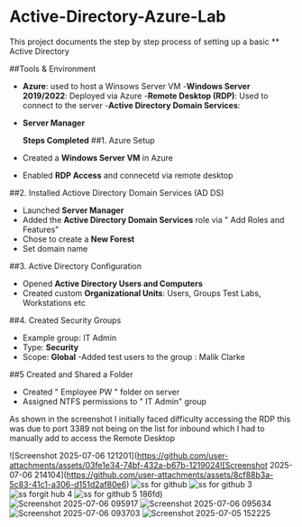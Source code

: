 # Active-Directory-Azure-Lab
This project documents the step by step process of setting up a basic ** Active Directory 

##Tools & Environment
- **Azure**: used to host a Winsows Server VM
-**Windows Server 2019/2022**: Deployed via Azure 
-**Remote Desktop (RDP)**: Used to connect to the server 
-**Active Directory Domain Services**: 
- **Server Manager**

  **Steps Completed**
##1. Azure Setup 
- Created a **Windows Server VM** in Azure 
- Enabled **RDP Access** and connecetd via remote desktop 

##2. Installed Actiove Directory Domain Services (AD DS)
- Launched **Server Manager**
- Added the **Active Directory Domain Services** role via " Add Roles and Features"
- Chose to create a **New Forest**
- Set domain name

##3. Active Directory Configuration 
- Opened **Active Directory Users and Computers**
- Created custom **Organizational Units**: Users, Groups 
  Test Labs, Workstations etc 

##4. Created Security Groups 
- Example group: IT Admin 
- Type: **Security**
- Scope: **Global**
-Added test users to the group : Malik Clarke 

##5 Created and Shared a Folder 
- Created " Employee PW " folder on server 
- Assigned NTFS permissions to " IT Admin" group 

As shown in the screenshot I initially faced difficulty accessing the RDP this was due to port 3389 not being on the list for inbound which I had to manually add to access the Remote Desktop 
  
![Screenshot 2025-07-06 121201](https://github.com/user-attachments/assets/03fe1e34-74bf-432a-b67b-1219024![Screenshot 2025-07-06 214104](https://github.com/user-attachments/assets/8cf88b3a-5c83-41c1-a306-d151d2af80e6)
![ss for github](https://github.com/user-attachments/assets/5b225e41-3b2d-42e0-8cb2-9ad5beeb0327)
![ss for github 3](https://github.com/user-attachments/assets/8deb9a96-868d-4e7a-b6d3-72af14926ed4)
![ss forgit hub 4](https://github.com/user-attachments/assets/a1f3ad9d-4981-41f5-981d-39334cb99c32)
![ss for github 5](https://github.com/user-attachments/assets/55835525-f86b-4c4d-b617-f7b12eb8be6d)
186fd)
![Screenshot 2025-07-06 095917](https://github.com/user-attachments/assets/5a5eed81-938f-41e9-b665-c51f7a51b2a5)
![Screenshot 2025-07-06 095634](https://github.com/user-attachments/assets/4e45b44f-da56-48d3-8757-b5f6d29dba1e)
![Screenshot 2025-07-06 093703](https://github.com/user-attachments/assets/e4a2bd54-a909-4953-8dec-112564f78bee)
![Screenshot 2025-07-05 152225](https://github.com/user-attachments/assets/14287347-c2fa-45b9-b6c2-cf3452ccd5dd)
